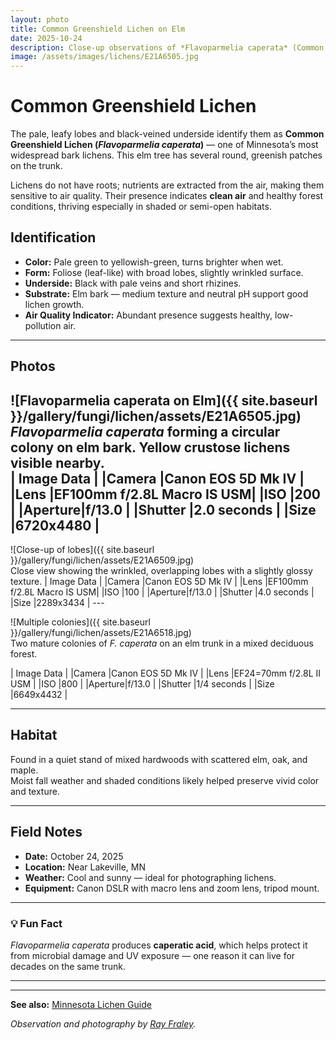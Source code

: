 ```yaml
---
layout: photo
title: Common Greenshield Lichen on Elm
date: 2025-10-24
description: Close-up observations of *Flavoparmelia caperata* (Common Greenshield Lichen) on an elm tree in Minnesota.
image: /assets/images/lichens/E21A6505.jpg
---
```


# Common Greenshield Lichen

The pale, leafy lobes and black-veined underside identify them as **Common Greenshield Lichen (*Flavoparmelia caperata*)** — one of Minnesota’s most widespread bark lichens. This elm tree has several round, greenish patches on the trunk. 

Lichens do not have roots; nutrients are extracted from the air, making them sensitive to air quality. Their presence indicates **clean air** and healthy forest conditions, thriving especially in shaded or semi-open habitats. 

## Identification
- **Color:** Pale green to yellowish-green, turns brighter when wet.  
- **Form:** Foliose (leaf-like) with broad lobes, slightly wrinkled surface.  
- **Underside:** Black with pale veins and short rhizines.  
- **Substrate:** Elm bark — medium texture and neutral pH support good lichen growth.  
- **Air Quality Indicator:** Abundant presence suggests healthy, low-pollution air.  
---

## Photos
![Flavoparmelia caperata on Elm]({{ site.baseurl }}/gallery/fungi/lichen/assets/E21A6505.jpg)<br>
*Flavoparmelia caperata* forming a circular colony on elm bark. Yellow crustose lichens visible nearby.<br>
|          Image Data                |
|Camera  |Canon EOS 5D Mk IV         |
|Lens    |EF100mm f/2.8L Macro IS USM|
|ISO     |200                        |
|Aperture|f/13.0                     |
|Shutter |2.0 seconds                |
|Size    |6720x4480                  |
---
<div class="photo-tile">
![Close-up of lobes]({{ site.baseurl }}/gallery/fungi/lichen/assets/E21A6509.jpg)<br>
Close view showing the wrinkled, overlapping lobes with a slightly glossy texture.
|          Image Data                |
|Camera  |Canon EOS 5D Mk IV         |
|Lens    |EF100mm f/2.8L Macro IS USM|
|ISO     |100                        |
|Aperture|f/13.0                     |
|Shutter |4.0 seconds                |
|Size    |2289x3434                  |
---

![Multiple colonies]({{ site.baseurl }}/gallery/fungi/lichen/assets/E21A6518.jpg)<br>
Two mature colonies of *F. caperata* on an elm trunk in a mixed deciduous forest.
<div class="photo-tile">
|          Image Data                |
|Camera  |Canon EOS 5D Mk IV         |
|Lens    |EF24=70mm f/2.8L II USM    |
|ISO     |800                        |
|Aperture|f/13.0                     |
|Shutter |1/4 seconds                |
|Size    |6649x4432                  |

---

## Habitat
Found in a quiet stand of mixed hardwoods with scattered elm, oak, and maple.  
Moist fall weather and shaded conditions likely helped preserve vivid color and texture.

---

## Field Notes
- **Date:** October 24, 2025  
- **Location:** Near Lakeville, MN  
- **Weather:** Cool and sunny — ideal for photographing lichens.  
- **Equipment:** Canon DSLR with macro lens and zoom lens, tripod mount.  

---

### 💡 Fun Fact
*Flavoparmelia caperata* produces **caperatic acid**, which helps protect it from microbial damage and UV exposure — one reason it can live for decades on the same trunk.

---
---
**See also:** [Minnesota Lichen Guide](/field-notes/minnesota-lichen-guide/)

_Observation and photography by [Ray Fraley](https://www.rayfraley.com)._